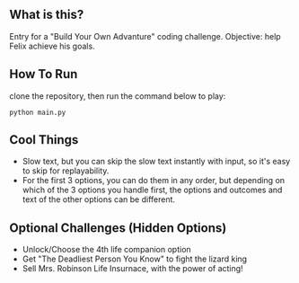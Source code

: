 ## What is this?
Entry for a "Build Your Own Advanture" coding challenge. Objective: help Felix achieve his goals.

## How To Run
clone the repository, then run the command below to play:
```
python main.py
```
## Cool Things
- Slow text, but you can skip the slow text instantly with input, so it's easy to skip for replayability.
- For the first 3 options, you can do them in any order, but depending on which of the 3 options you handle first, the options and outcomes and text of the other options can be different.

## Optional Challenges (Hidden Options)
- Unlock/Choose the 4th life companion option
- Get "The Deadliest Person You Know" to fight the lizard king
- Sell Mrs. Robinson Life Insurnace, with the power of acting!
